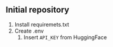 ## Initial repository

1. Install requiremets.txt
2. Create .env
   1. Insert ```API_KEY``` from HuggingFace